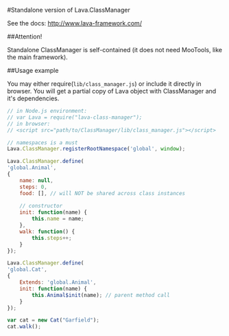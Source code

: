 #Standalone version of Lava.ClassManager

See the docs:
http://www.lava-framework.com/

##Attention!

Standalone ClassManager is self-contained (it does not need MooTools, like the main framework).

##Usage example

You may either require(`lib/class_manager.js`) or include it directly in browser.
You will get a partial copy of Lava object with ClassManager and it's dependencies.

```javascript
// in Node.js environment:
// var Lava = require("lava-class-manager");
// in browser:
// <script src="path/to/ClassManager/lib/class_manager.js"></script>

// namespaces is a must
Lava.ClassManager.registerRootNamespace('global', window);

Lava.ClassManager.define(
'global.Animal',
{
	name: null,
	steps: 0,
	food: [], // will NOT be shared across class instances
	
	// constructor
	init: function(name) {
		this.name = name;
	},
	walk: function() {
		this.steps++;
	}
});

Lava.ClassManager.define(
'global.Cat',
{
	Extends: 'global.Animal',
	init: function(name) {
		this.Animal$init(name); // parent method call
	}
});

var cat = new Cat("Garfield");
cat.walk();
```